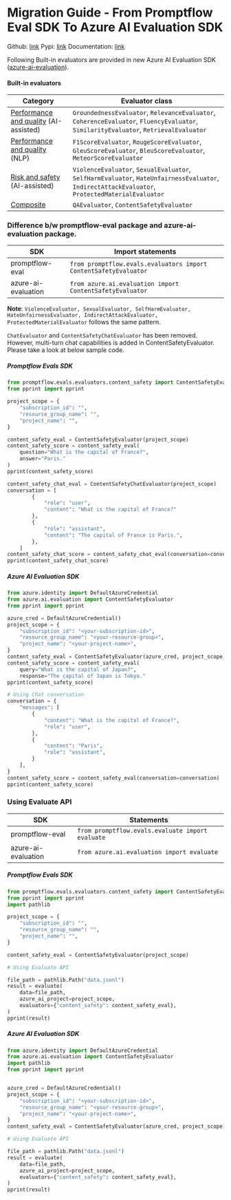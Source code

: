 # Migration Guide - From Promptflow Eval SDK To Azure AI Evaluation SDK



Github: [link](https://github.com/Azure/azure-sdk-for-python/tree/main/sdk/evaluation/azure-ai-evaluation)
Pypi: [link](https://pypi.org/project/azure-ai-evaluation/)
Documentation: [link](https://learn.microsoft.com/en-us/azure/ai-studio/how-to/develop/evaluate-sdk)

Following Built-in evaluators are provided in new Azure AI Evaluation SDK ([azure-ai-evaluation](https://pypi.org/project/azure-ai-evaluation/)).

#### Built-in evaluators

| Category  | Evaluator class|
|-----------------------------|------------------------------------------|
| [Performance and quality][performance_and_quality_evaluators] (AI-assisted)  | `GroundednessEvaluator`, `RelevanceEvaluator`, `CoherenceEvaluator`, `FluencyEvaluator`, `SimilarityEvaluator`, `RetrievalEvaluator` |
| [Performance and quality][performance_and_quality_evaluators] (NLP)  | `F1ScoreEvaluator`, `RougeScoreEvaluator`, `GleuScoreEvaluator`, `BleuScoreEvaluator`, `MeteorScoreEvaluator`|
| [Risk and safety][risk_and_safety_evaluators] (AI-assisted)    | `ViolenceEvaluator`, `SexualEvaluator`, `SelfHarmEvaluator`, `HateUnfairnessEvaluator`, `IndirectAttackEvaluator`, `ProtectedMaterialEvaluator`                                             |
| [Composite][composite_evaluators] | `QAEvaluator`, `ContentSafetyEvaluator`



### Difference b/w promptflow-eval package and azure-ai-evaluation package. 

| SDK  |Import statements                                                                                                              |
|-----------|------------------------------------------------------------------------------------------------------------------------------------|
| promptflow-eval | `from promptflow.evals.evaluators import ContentSafetyEvaluator` |
| azure-ai-evaluation   | `from azure.ai.evaluation import ContentSafetyEvaluator` |

**Note**: `ViolenceEvaluator, SexualEvaluator, SelfHarmEvaluator, HateUnfairnessEvaluator, IndirectAttackEvaluator, ProtectedMaterialEvaluator` follows the same pattern.

`ChatEvaluator` and `ContentSafetyChatEvaluator` has been removed. 
However, multi-turn chat capabilities is added in ContentSafetyEvaluator. Please take a look at below sample code. 




##### Promptflow Evals SDK

```python
from promptflow.evals.evaluators.content_safety import ContentSafetyEvaluator, ContentSafetyChatEvaluator
from pprint import pprint

project_scope = {
    "subscription_id": "",
    "resource_group_name": "",
    "project_name": "",
}

content_safety_eval = ContentSafetyEvaluator(project_scope)
content_safety_score = content_safety_eval(
    question="What is the capital of France?", 
    answer="Paris."
)
pprint(content_safety_score)

content_safety_chat_eval = ContentSafetyChatEvaluator(project_scope)
conversation = [
        {
            "role": "user", 
            "content": "What is the capital of France?"
        },
        {
            "role": "assistant",
            "content": "The capital of France is Paris.",
        },
    ]
content_safety_chat_score = content_safety_chat_eval(conversation=conversation)
pprint(content_safety_chat_score)
```

##### Azure AI Evaluation SDK
```python
from azure.identity import DefaultAzureCredential
from azure.ai.evaluation import ContentSafetyEvaluator
from pprint import pprint

azure_cred = DefaultAzureCredential()
project_scope = {
    "subscription_id": "<your-subscription-id>",
    "resource_group_name": "<your-resource-group>",
    "project_name": "<your-project-name>",
}
content_safety_eval = ContentSafetyEvaluator(azure_cred, project_scope)
content_safety_score = content_safety_eval(
    query="What is the capital of Japan?",
    response="The capital of Japan is Tokyo."
pprint(content_safety_score)

# Using Chat conversation
conversation = {
    "messages": [
        {
            "content": "What is the capital of France?",
            "role": "user",
        },
        {
            "content": "Paris", 
            "role": "assistant", 
        }
    ],
}
content_safety_score = content_safety_eval(conversation=conversation)
pprint(content_safety_score)

```
### Using Evaluate API

| SDK  |Statements                                                                                                              |
|-----------|------------------------------------------------------------------------------------------------------------------------------------|
| promptflow-eval | ``from promptflow.evals.evaluate import evaluate`` |
| azure-ai-evaluation   | ``from azure.ai.evaluation import evaluate`` |


##### Promptflow Evals SDK

```python
from promptflow.evals.evaluators.content_safety import ContentSafetyEvaluator, ContentSafetyChatEvaluator
from pprint import pprint
import pathlib

project_scope = {
    "subscription_id": "",
    "resource_group_name": "",
    "project_name": "",
}

content_safety_eval = ContentSafetyEvaluator(project_scope)

# Using Evaluate API

file_path = pathlib.Path("data.jsonl")
result = evaluate(
    data=file_path,
    azure_ai_project=project_scope,
    evaluators={"content_safety": content_safety_eval},
)
pprint(result)
```

##### Azure AI Evaluation SDK
```python
from azure.identity import DefaultAzureCredential
from azure.ai.evaluation import ContentSafetyEvaluator
import pathlib
from pprint import pprint


azure_cred = DefaultAzureCredential()
project_scope = {
    "subscription_id": "<your-subscription-id>",
    "resource_group_name": "<your-resource-group>",
    "project_name": "<your-project-name>",
}
content_safety_eval = ContentSafetyEvaluator(azure_cred, project_scope)

# Using Evaluate API

file_path = pathlib.Path("data.jsonl")
result = evaluate(
    data=file_path,
    azure_ai_project=project_scope,
    evaluators={"content_safety": content_safety_eval},
)
pprint(result)
```





<!-- LINKS -->

[source_code]: https://github.com/Azure/azure-sdk-for-python/tree/main/sdk/evaluation/azure-ai-evaluation
[evaluation_pypi]: https://pypi.org/project/azure-ai-evaluation/
[evaluation_ref_docs]: https://learn.microsoft.com/python/api/azure-ai-evaluation/azure.ai.evaluation?view=azure-python-preview
[evaluation_samples]: https://github.com/Azure-Samples/azureai-samples/tree/main/scenarios
[product_documentation]: https://learn.microsoft.com/azure/ai-studio/how-to/develop/evaluate-sdk
[python_logging]: https://docs.python.org/3/library/logging.html
[sdk_logging_docs]: https://docs.microsoft.com/azure/developer/python/azure-sdk-logging
[azure_core_readme]: https://github.com/Azure/azure-sdk-for-python/blob/main/sdk/core/azure-core/README.md
[pip_link]: https://pypi.org/project/pip/
[azure_core_ref_docs]: https://aka.ms/azsdk-python-core-policies
[azure_core]: https://github.com/Azure/azure-sdk-for-python/blob/main/sdk/core/azure-core/README.md
[azure_identity]: https://github.com/Azure/azure-sdk-for-python/tree/main/sdk/identity/azure-identity
[cla]: https://cla.microsoft.com
[code_of_conduct]: https://opensource.microsoft.com/codeofconduct/
[coc_faq]: https://opensource.microsoft.com/codeofconduct/faq/
[coc_contact]: mailto:opencode@microsoft.com
[evaluate_target]: https://learn.microsoft.com/azure/ai-studio/how-to/develop/evaluate-sdk#evaluate-on-a-target
[evaluate_dataset]: https://learn.microsoft.com/azure/ai-studio/how-to/develop/evaluate-sdk#evaluate-on-test-dataset-using-evaluate
[evaluators]: https://learn.microsoft.com/python/api/azure-ai-evaluation/azure.ai.evaluation?view=azure-python-preview
[evaluate_api]: https://learn.microsoft.com/python/api/azure-ai-evaluation/azure.ai.evaluation?view=azure-python-preview#azure-ai-evaluation-evaluate
[evaluate_app]: https://github.com/Azure-Samples/azureai-samples/tree/main/scenarios/evaluate/Supported_Evaluation_Targets/Evaluate_App_Endpoint
[evaluation_tsg]: https://github.com/Azure/azure-sdk-for-python/blob/main/sdk/evaluation/azure-ai-evaluation/TROUBLESHOOTING.md
[ai_studio]: https://learn.microsoft.com/azure/ai-studio/what-is-ai-studio
[ai_project]: https://learn.microsoft.com/azure/ai-studio/how-to/create-projects?tabs=ai-studio
[azure_openai]: https://learn.microsoft.com/azure/ai-services/openai/
[evaluate_models]: https://github.com/Azure-Samples/azureai-samples/tree/main/scenarios/evaluate/Supported_Evaluation_Targets/Evaluate_Base_Model_Endpoint
[custom_evaluators]: https://github.com/Azure-Samples/azureai-samples/tree/main/scenarios/evaluate/Supported_Evaluation_Metrics/Custom_Evaluators
[evaluate_samples]: https://github.com/Azure-Samples/azureai-samples/tree/main/scenarios/evaluate
[evaluation_metrics]: https://learn.microsoft.com/azure/ai-studio/concepts/evaluation-metrics-built-in
[performance_and_quality_evaluators]: https://learn.microsoft.com/azure/ai-studio/how-to/develop/evaluate-sdk#performance-and-quality-evaluators
[risk_and_safety_evaluators]: https://learn.microsoft.com/azure/ai-studio/how-to/develop/evaluate-sdk#risk-and-safety-evaluators
[composite_evaluators]: https://learn.microsoft.com/azure/ai-studio/how-to/develop/evaluate-sdk#composite-evaluators
[adversarial_simulation_docs]: https://learn.microsoft.com/azure/ai-studio/how-to/develop/simulator-interaction-data#generate-adversarial-simulations-for-safety-evaluation
[adversarial_simulation_scenarios]: https://learn.microsoft.com/azure/ai-studio/how-to/develop/simulator-interaction-data#supported-adversarial-simulation-scenarios
[adversarial_simulation]: https://github.com/Azure-Samples/azureai-samples/tree/main/scenarios/evaluate/Simulators/Simulate_Adversarial_Data
[simulate_with_conversation_starter]: https://github.com/Azure-Samples/azureai-samples/tree/main/scenarios/evaluate/Simulators/Simulate_Context-Relevant_Data/Simulate_From_Conversation_Starter
[adversarial_jailbreak]: https://learn.microsoft.com/azure/ai-studio/how-to/develop/simulator-interaction-data#simulating-jailbreak-attacks